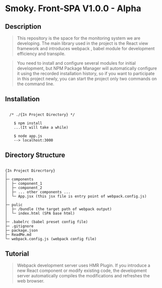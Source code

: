 Smoky. Front-SPA V1.0.0 - Alpha
===============================

Description
-----------

>This repository is the space for the monitoring system we are developing. The main library used in the project is the React view framework and introduces webpack , babel module for development efficiency and transpile.
  
>You need to install and configure several modules for initial development, but NPM Package Manager will automatically configure it using the recorded installation history, so if you want to participate in this project newly, you can start the project only two commands on the command line.

Installation
------------
~~~

  /* ./{In Project Directory} */

    $ npm install
    ...(It will take a while)

    $ node app.js
    --> localhost:3000

~~~

Directory Structure
-------------------
```

{In Project Direcrtory}
│
├─ components  
│  ├─ component_1 
│  ├─ component_2
│  ├─ ... other components ...
│  └─ App.jsx (this jsx file is entry point of webpack.config.js)
│
├─ pulic  
│  ├─ /bundle (the target path of webpack output)
│  └─ index.html (SPA base html)
│
├─ .babelrc (babel preset config file)
├─ .gitignore 
├─ package.json  
├─ ReadMe.md  
└─ webpack.config.js (webpack config file)

```

Tutorial
--------

> Webpack development server uses HMR Plugin. If you introduce a new React component or modify existing code, the development server automatically compiles the modifications and refreshes the web browser.